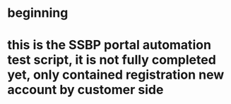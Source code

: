 # beginning
# this is the SSBP portal automation test script, it is not fully completed yet, only contained registration new account by customer side
